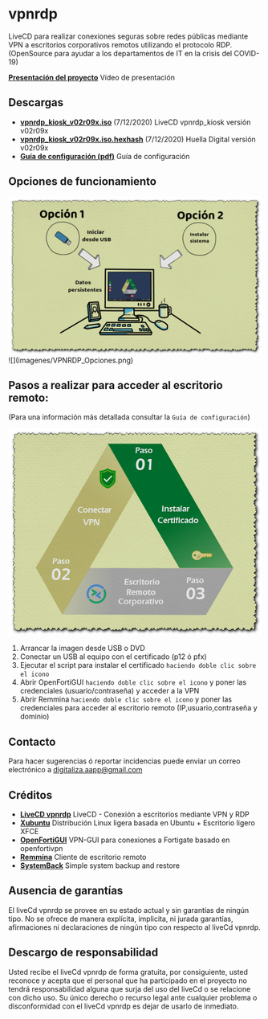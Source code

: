 # vpnrdp
LiveCD para realizar conexiones seguras sobre redes públicas mediante VPN a escritorios corporativos remotos utilizando el protocolo RDP.
(OpenSource para ayudar a los departamentos de IT en la crisis del COVID-19)

[**Presentación del proyecto**](https://github.com/digitaliza-aapp/vpnrdp/blob/master/Vpnrdp%20Digitalizaaapp%20V00r01-18.webm?raw=yes) Vídeo de presentación

## Descargas

- [**vpnrdp_kiosk_v02r09x.iso**](https://drive.google.com/file/d/1tnGorP1_Dndvur_7hRf5QQoVzzetgxJd/view?usp=sharing) (7/12/2020) LiveCD vpnrdp_kiosk versión v02r09x 
- [**vpnrdp_kiosk_v02r09x.iso.hexhash**](https://github.com/digitaliza-aapp/vpnrdp/blob/master/vpnrdp_kiosk_v02r09x.iso.hexhash?raw=yes) (7/12/2020) Huella Digital versión v02r09x
- [**Guía de configuración (pdf)**](https://github.com/digitaliza-aapp/vpnrdp/blob/master/Vpnrdp%20Digitalizaaapp%20V00r01-18.pdf?raw=yes) Guía de configuración

## Opciones de funcionamiento


  <img src="imagenes/VPNRDP_Opciones.png" >
  ![](imagenes/VPNRDP_Opciones.png)

## Pasos a realizar para acceder al escritorio remoto:

 (Para una información más detallada consultar la `Guía de configuración`)
 
   ![](imagenes/VPNRDP_Pasos.png)
   
  1. Arrancar la imagen desde USB o DVD
  2. Conectar un USB al equipo con el certificado (p12 ó pfx)
  3. Ejecutar el script para instalar el certificado `haciendo doble clic sobre el icono`
  4. Abrir OpenFortiGUI `haciendo doble clic sobre el icono` y poner las credenciales (usuario/contraseña) y acceder a la VPN
  5. Abrir Remmina `haciendo doble clic sobre el icono` y poner las credenciales para acceder al escritorio remoto (IP,usuario,contraseña y dominio)
  
## Contacto

Para hacer sugerencias ó reportar incidencias puede enviar un correo electrónico a digitaliza.aapp@gmail.com  

## Créditos

- [**LiveCD vpnrdp**](https://github.com/digitaliza-aapp/vpnrdp/blob/master/README.md) LiveCD - Conexión a escritorios mediante VPN y RDP
- [**Xubuntu**](https://xubuntu.org/)	Distribución Linux ligera basada en Ubuntu + Escritorio ligero XFCE
- [**OpenFortiGUI**](https://github.com/theinvisible/openfortigui) VPN-GUI para conexiones a Fortigate basado en
openfortivpn
- [**Remmina**](https://remmina.org/)	Cliente de escritorio remoto
- [**SystemBack**](https://sourceforge.net/projects/systemback/) Simple system backup and restore	

## Ausencia de garantías

El liveCd vpnrdp se provee en su estado actual y sin garantías de ningún tipo. No se ofrece de manera explícita, implicita, ni jurada garantías, afirmaciones ni declaraciones de ningún tipo con respecto al liveCd vpnrdp.

## Descargo de responsabilidad

Usted recibe el liveCd vpnrdp de forma gratuita, por consiguiente, usted reconoce y acepta que el personal que ha participado en el proyecto no tendrá responsabilidad alguna que surja del uso del liveCd o se relacione con dicho uso. Su único derecho o recurso legal ante cualquier problema o disconformidad con el liveCd vpnrdp es dejar de usarlo de inmediato. 
